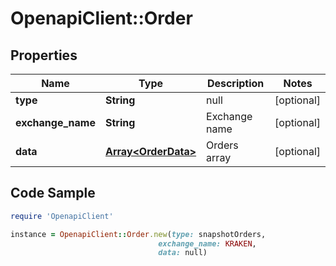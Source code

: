 # OpenapiClient::Order

## Properties

Name | Type | Description | Notes
------------ | ------------- | ------------- | -------------
**type** | **String** | null | [optional] 
**exchange_name** | **String** | Exchange name | [optional] 
**data** | [**Array&lt;OrderData&gt;**](OrderData.md) | Orders array | [optional] 

## Code Sample

```ruby
require 'OpenapiClient'

instance = OpenapiClient::Order.new(type: snapshotOrders,
                                 exchange_name: KRAKEN,
                                 data: null)
```


